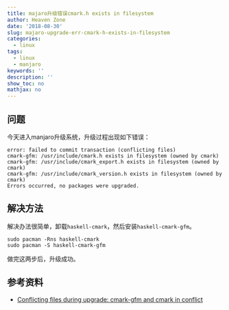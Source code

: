 ```yaml
---
title: majaro升级错误cmark.h exists in filesystem
author: Heaven Zone
date: '2018-08-30'
slug: majaro-upgrade-err-cmark-h-exists-in-filesystem
categories:
  - linux
tags:
  - linux
  - manjaro
keywords: ''
description: ''
show_toc: no
mathjax: no
---
```


## 问题

今天进入manjaro升级系统，升级过程出现如下错误：

```error
error: failed to commit transaction (conflicting files)
cmark-gfm: /usr/include/cmark.h exists in filesystem (owned by cmark) 
cmark-gfm: /usr/include/cmark_export.h exists in filesystem (owned by cmark)
cmark-gfm: /usr/include/cmark_version.h exists in filesystem (owned by cmark)
Errors occurred, no packages were upgraded.
```

## 解决方法

解决办法很简单，卸载`haskell-cmark`，然后安装`haskell-cmark-gfm`。

```
sudo pacman -Rns haskell-cmark
sudo pacman -S haskell-cmark-gfm

```

做完这两步后，升级成功。

## 参考资料

- [Conflicting files during upgrade: cmark-gfm and cmark in conflict](https://bbs.archlinux.org/viewtopic.php?id=239750)
